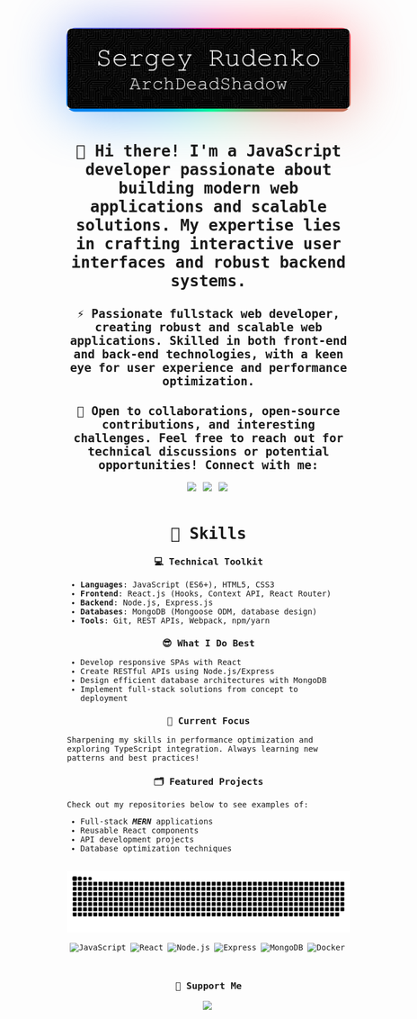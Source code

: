 <!DOCTYPE html>
<html lang="en">
<head>
  <meta charset="UTF-8">
  <meta name="viewport" content="width=device-width, initial-scale=1.0">
  <link rel="preconnect" href="https://fonts.googleapis.com">
  <link rel="preconnect" href="https://fonts.gstatic.com" crossorigin>
  <link href="https://fonts.googleapis.com/css2?family=JetBrains+Mono:ital,wght@0,100..800;1,100..800&display=swap" rel="stylesheet">
  <style>
    body {
      min-height: 100vh;
      font-family: "JetBrains Mono", monospace;
      font-optical-sizing: auto;
      font-weight: 400;
      font-style: normal;
    }
    main {
      margin: 32px 0;
    }
    .social, .support, h1, h2, h3 {
      text-align: center;
    }
    .tech_icons {
      text-align: center;
      display: flex;
      flex-wrap: wrap;
      gap: 4px;
      justify-content: center;
    }
    .github_header_image_dev {
      text-align: center;
      margin: 0 auto;
      padding: 1px;
      border-radius: 16px;
      position: relative;
    }
    @property --angle {
      syntax: "<angle>";
      initial-value: 0deg;
      inherits: false;
    }
    .github_header_image_dev::after, .github_header_image_dev::before {
      content: '';
      position: absolute;
      height: 100%;
      width: 100%;
      background-image: conic-gradient(from var(--angle), #ff4545, #00ff99, #006aff, #ff0095, #ff4545);
      top: 50%;
      left: 50%;
      translate: -50% -50%;
      z-index: -1;
      padding: 1px;
      border-radius: 16px;
      animation: 7s spin linear infinite;
    }
    .github_header_image_dev::before {
      filter: blur(3rem);
      opacity: 0.5;
    }
    @keyframes spin {
      from {
        --angle: 0deg;
      }
      to {
        --angle: 360deg;
      }
    }
</style>
</head>
<body>
<header>
  <div class="github_header_image_dev">
    <picture>
      <source media="(prefers-color-scheme: dark)" srcset="./img/header_main_image/compressed/github_header_image_dev_dark_compressed.png">
      <source media="(prefers-color-scheme: light)" srcset="./img/header_main_image/compressed/github-header-image_dev_light_compressed.png">
      <img alt="github-snake" src="./img/header_main_image/compressed/github_header_image_dev_dark_compressed.png">
    </picture>
  </div>
  <br>
  <h1>👋 Hi there! I'm a JavaScript developer passionate about building modern web applications and scalable solutions. My expertise lies in crafting interactive user interfaces and robust backend systems.</h1>
  <h2>⚡ Passionate fullstack web developer, creating robust and scalable web applications. Skilled in both front-end and back-end technologies, with a keen eye for user experience and performance optimization.</h2>
  <h2>🚀 Open to collaborations, open-source contributions, and interesting challenges. Feel free to reach out for technical discussions or potential opportunities! Connect with me:</h3>
  <div class="social">
    <a href="https://twitter.com/ArchDeadShadow" target="_blank"><img src="https://img.shields.io/badge/  Twitter-000000?style=flat-square&logo=X&logoColor=white" height="28" style="margin-right: 4px"></a>
    <a href="https://www. instagram.com/archdeadshadow" target="_blank"><img src="https://img.shields.io/badge/Instagram-E4405F?style=flat-square& logo=instagram&logoColor=white" height="28" style="margin-right: 4px"></a>
    <a href="https://www.linkedin.com/in/sergey-r-a52219230" target="_blank"><img src="https://img.shields.io/badge/LinkedIn-0077B5?style=flat-square&  logo=linkedin&logoColor=white" height="28" style="margin-right: 4px"></a>
  </div>
</header>
<main>
  <h1>🦉 Skills</h1>

### 💻 Technical Toolkit

- **Languages**: JavaScript (ES6+), HTML5, CSS3
- **Frontend**: React.js (Hooks, Context API, React Router)
- **Backend**: Node.js, Express.js
- **Databases**: MongoDB (Mongoose ODM, database design)
- **Tools**: Git, REST APIs, Webpack, npm/yarn

### 😎 What I Do Best

- Develop responsive SPAs with React
- Create RESTful APIs using Node.js/Express
- Design efficient database architectures with MongoDB
- Implement full-stack solutions from concept to deployment

### 📌 Current Focus

Sharpening my skills in performance optimization and exploring TypeScript integration. Always learning new patterns and best practices!

### 🗂️ Featured Projects

Check out my repositories below to see examples of:

- Full-stack **_MERN_** applications
- Reusable React components
- API development projects
- Database optimization techniques
</main>
<footer>
  <div class="snake_game_contribution_calendar" align="center">
    <picture>
      <source media="(prefers-color-scheme: dark)" srcset="./img/snake_game_contribution_calendar/github-snake-dark.svg">
      <source media="(prefers-color-scheme: light)" srcset="./img/snake_game_contribution_calendar/github-snake.svg">
      <img alt="github-snake" src="./img/snake_game_contribution_calendar/github-snake-dark.svg">
    </picture>
  </div>
  <br>
  <div class="tech_icons" align="center">
    <img src="https://img.shields.io/badge/JavaScript-F7DF1C?logo=javascript&logoColor=white" height="28" alt="JavaScript" style="margin-right: 4px">
    <img src="https://img.shields.io/badge/React-20232A?logo=react&logoColor=61DAFB" height="28" alt="React" style="margin-right: 4px">
    <img src="https://img.shields.io/badge/Node.js-8CC84B?logo=node.js&logoColor=white" height="28" alt="Node.js" style="margin-right: 4px">
    <img src="https://img.shields.io/badge/Express-000000?logo=express&logoColor=white" height="28" alt="Express" style="margin-right: 4px">
    <img src="https://img.shields.io/badge/MongoDB-4EA94B?logo=mongodb&logoColor=white" height="28" alt="MongoDB" style="margin-right: 4px">
    <img src="https://img.shields.io/badge/Docker-2496ED?logo=docker&logoColor=white" height="28" alt="Docker" style="margin-right: 4px">
  </div>
  <br>
  <div class="support">
    <h3>💸 Support Me</h3>
    <p><a href="https://www.paypal.com/donate/?hosted_button_id=QCEZHJJG8HRD8" target="_blank"><img src="https://img.shields.io/badge/PayPal-00457C?style=flat-square&logo=paypal&logoColor=white" height="28" style="margin-right: 4px"></a></p>
  </div>
</footer>
</body>
</html>
